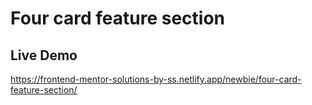 # Four card feature section

## Live Demo
https://frontend-mentor-solutions-by-ss.netlify.app/newbie/four-card-feature-section/
